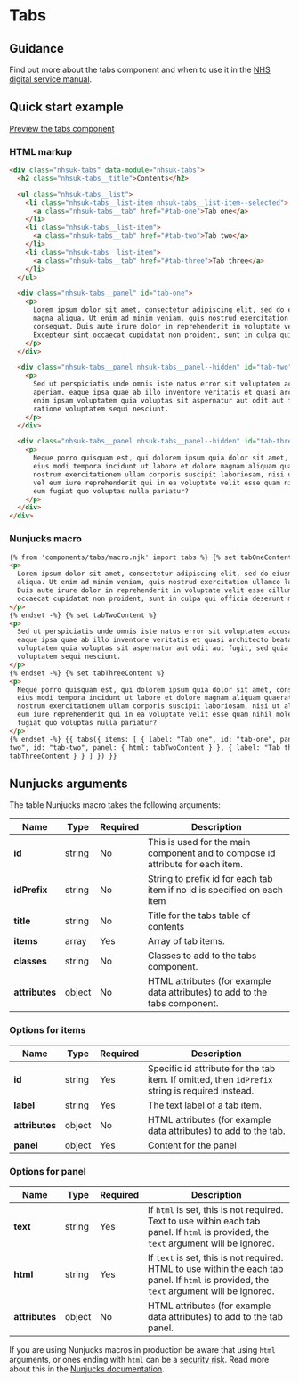 # Tabs

## Guidance

Find out more about the tabs component and when to use it in the [NHS digital service manual](https://service-manual.nhs.uk/design-system/components/tabs).

## Quick start example

[Preview the tabs component](https://nhsuk.github.io/nhsuk-frontend/components/tabs/index.html)

### HTML markup

```html
<div class="nhsuk-tabs" data-module="nhsuk-tabs">
  <h2 class="nhsuk-tabs__title">Contents</h2>

  <ul class="nhsuk-tabs__list">
    <li class="nhsuk-tabs__list-item nhsuk-tabs__list-item--selected">
      <a class="nhsuk-tabs__tab" href="#tab-one">Tab one</a>
    </li>
    <li class="nhsuk-tabs__list-item">
      <a class="nhsuk-tabs__tab" href="#tab-two">Tab two</a>
    </li>
    <li class="nhsuk-tabs__list-item">
      <a class="nhsuk-tabs__tab" href="#tab-three">Tab three</a>
    </li>
  </ul>

  <div class="nhsuk-tabs__panel" id="tab-one">
    <p>
      Lorem ipsum dolor sit amet, consectetur adipiscing elit, sed do eiusmod tempor incididunt ut labore et dolore
      magna aliqua. Ut enim ad minim veniam, quis nostrud exercitation ullamco laboris nisi ut aliquip ex ea commodo
      consequat. Duis aute irure dolor in reprehenderit in voluptate velit esse cillum dolore eu fugiat nulla pariatur.
      Excepteur sint occaecat cupidatat non proident, sunt in culpa qui officia deserunt mollit anim id est laborum.
    </p>
  </div>

  <div class="nhsuk-tabs__panel nhsuk-tabs__panel--hidden" id="tab-two">
    <p>
      Sed ut perspiciatis unde omnis iste natus error sit voluptatem accusantium doloremque laudantium, totam rem
      aperiam, eaque ipsa quae ab illo inventore veritatis et quasi architecto beatae vitae dicta sunt explicabo. Nemo
      enim ipsam voluptatem quia voluptas sit aspernatur aut odit aut fugit, sed quia consequuntur magni dolores eos qui
      ratione voluptatem sequi nesciunt.
    </p>
  </div>

  <div class="nhsuk-tabs__panel nhsuk-tabs__panel--hidden" id="tab-three">
    <p>
      Neque porro quisquam est, qui dolorem ipsum quia dolor sit amet, consectetur, adipisci velit, sed quia non numquam
      eius modi tempora incidunt ut labore et dolore magnam aliquam quaerat voluptatem. Ut enim ad minima veniam, quis
      nostrum exercitationem ullam corporis suscipit laboriosam, nisi ut aliquid ex ea commodi consequatur? Quis autem
      vel eum iure reprehenderit qui in ea voluptate velit esse quam nihil molestiae consequatur, vel illum qui dolorem
      eum fugiat quo voluptas nulla pariatur?
    </p>
  </div>
</div>
```

### Nunjucks macro

```html
{% from 'components/tabs/macro.njk' import tabs %} {% set tabOneContent %}
<p>
  Lorem ipsum dolor sit amet, consectetur adipiscing elit, sed do eiusmod tempor incididunt ut labore et dolore magna
  aliqua. Ut enim ad minim veniam, quis nostrud exercitation ullamco laboris nisi ut aliquip ex ea commodo consequat.
  Duis aute irure dolor in reprehenderit in voluptate velit esse cillum dolore eu fugiat nulla pariatur. Excepteur sint
  occaecat cupidatat non proident, sunt in culpa qui officia deserunt mollit anim id est laborum.
</p>
{% endset -%} {% set tabTwoContent %}
<p>
  Sed ut perspiciatis unde omnis iste natus error sit voluptatem accusantium doloremque laudantium, totam rem aperiam,
  eaque ipsa quae ab illo inventore veritatis et quasi architecto beatae vitae dicta sunt explicabo. Nemo enim ipsam
  voluptatem quia voluptas sit aspernatur aut odit aut fugit, sed quia consequuntur magni dolores eos qui ratione
  voluptatem sequi nesciunt.
</p>
{% endset -%} {% set tabThreeContent %}
<p>
  Neque porro quisquam est, qui dolorem ipsum quia dolor sit amet, consectetur, adipisci velit, sed quia non numquam
  eius modi tempora incidunt ut labore et dolore magnam aliquam quaerat voluptatem. Ut enim ad minima veniam, quis
  nostrum exercitationem ullam corporis suscipit laboriosam, nisi ut aliquid ex ea commodi consequatur? Quis autem vel
  eum iure reprehenderit qui in ea voluptate velit esse quam nihil molestiae consequatur, vel illum qui dolorem eum
  fugiat quo voluptas nulla pariatur?
</p>
{% endset -%} {{ tabs({ items: [ { label: "Tab one", id: "tab-one", panel: { html: tabOneContent } }, { label: "Tab
two", id: "tab-two", panel: { html: tabTwoContent } }, { label: "Tab three", id: "tab-three", panel: { html:
tabThreeContent } } ] }) }}
```

## Nunjucks arguments

The table Nunjucks macro takes the following arguments:

| Name           | Type   | Required | Description                                                                    |
| -------------- | ------ | -------- | ------------------------------------------------------------------------------ |
| **id**         | string | No       | This is used for the main component and to compose id attribute for each item. |
| **idPrefix**   | string | No       | String to prefix id for each tab item if no id is specified on each item       |
| **title**      | string | No       | Title for the tabs table of contents                                           |
| **items**      | array  | Yes      | Array of tab items.                                                            |
| **classes**    | string | No       | Classes to add to the tabs component.                                          |
| **attributes** | object | No       | HTML attributes (for example data attributes) to add to the tabs component.    |

### Options for items

| Name           | Type   | Required | Description                                                                                     |
| -------------- | ------ | -------- | ----------------------------------------------------------------------------------------------- |
| **id**         | string | Yes      | Specific id attribute for the tab item. If omitted, then `idPrefix` string is required instead. |
| **label**      | string | Yes      | The text label of a tab item.                                                                   |
| **attributes** | object | No       | HTML attributes (for example data attributes) to add to the tab.                                |
| **panel**      | object | Yes      | Content for the panel                                                                           |

### Options for panel

| Name           | Type   | Required | Description                                                                                                                                |
| -------------- | ------ | -------- | ------------------------------------------------------------------------------------------------------------------------------------------ |
| **text**       | string | Yes      | If `html` is set, this is not required. Text to use within each tab panel. If `html` is provided, the `text` argument will be ignored.     |
| **html**       | string | Yes      | If `text` is set, this is not required. HTML to use within the each tab panel. If `html` is provided, the `text` argument will be ignored. |
| **attributes** | object | No       | HTML attributes (for example data attributes) to add to the tab panel.                                                                     |

If you are using Nunjucks macros in production be aware that using `html` arguments, or ones ending with `html` can be a [security risk](https://developer.mozilla.org/en-US/docs/Glossary/Cross-site_scripting). Read more about this in the [Nunjucks documentation](https://mozilla.github.io/nunjucks/api.html#user-defined-templates-warning).
